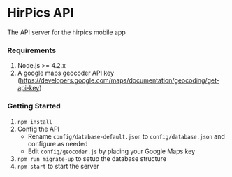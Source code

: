 # HirPics API #

The API server for the hirpics mobile app

### Requirements

1. Node.js >= 4.2.x
2. A google maps geocoder API key (https://developers.google.com/maps/documentation/geocoding/get-api-key)

### Getting Started

1. ```npm install```
2. Config the API
    - Rename ```config/database-default.json``` to ```config/database.json``` and configure as needed
    - Edit ```config/geocoder.js``` by placing your Google Maps key
3. ```npm run migrate-up``` to setup the database structure
4. ```npm start``` to start the server
